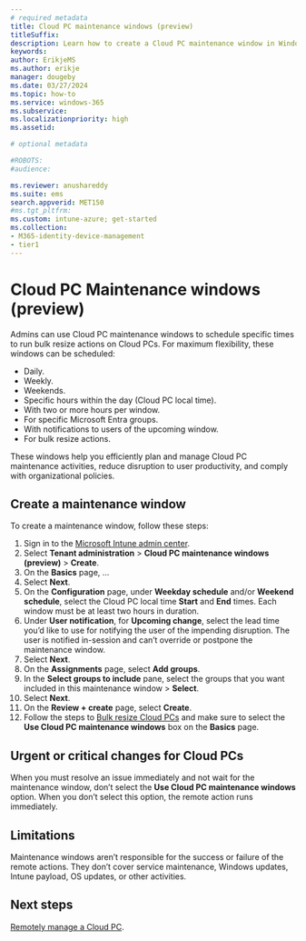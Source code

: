 ```yaml
---
# required metadata
title: Cloud PC maintenance windows (preview)
titleSuffix:
description: Learn how to create a Cloud PC maintenance window in Windows 365.
keywords:
author: ErikjeMS  
ms.author: erikje
manager: dougeby
ms.date: 03/27/2024
ms.topic: how-to
ms.service: windows-365
ms.subservice: 
ms.localizationpriority: high
ms.assetid: 

# optional metadata

#ROBOTS:
#audience:

ms.reviewer: anushareddy
ms.suite: ems
search.appverid: MET150
#ms.tgt_pltfrm:
ms.custom: intune-azure; get-started
ms.collection:
- M365-identity-device-management
- tier1
---
```


# Cloud PC Maintenance windows (preview)

Admins can use Cloud PC maintenance windows to schedule specific times to run bulk resize actions on Cloud PCs. For maximum flexibility, these windows can be scheduled:

- Daily.
- Weekly.
- Weekends.
- Specific hours within the day (Cloud PC local time).
- With two or more hours per window.
- For specific Microsoft Entra groups.
- With notifications to users of the upcoming window.
- For bulk resize actions.

These windows help you efficiently plan and manage Cloud PC maintenance activities, reduce disruption to user productivity, and comply with organizational policies.

## Create a maintenance window

To create a maintenance window, follow these steps:

1. Sign in to the [Microsoft Intune admin center](https://go.microsoft.com/fwlink/?linkid=2109431).
2. Select **Tenant administration** > **Cloud PC maintenance windows (preview)** > **Create**.
3. On the **Basics** page, …
4. Select **Next**.
5. On the **Configuration** page, under **Weekday schedule** and/or **Weekend schedule**, select the Cloud PC local time **Start** and **End** times. Each window must be at least two hours in duration.
6. Under **User notification**, for **Upcoming change**, select the lead time you’d like to use for notifying the user of the impending disruption. The user is notified in-session and can’t override or postpone the maintenance window.
7. Select **Next**.
8. On the **Assignments** page, select **Add groups**.
9. In the **Select groups to include** pane, select the groups that you want included in this maintenance window > **Select**.
10. Select **Next**.
11. On the **Review + create** page, select **Create**.
12. Follow the steps to [Bulk resize Cloud PCs](resize-cloud-pc.md#bulk-resizing-cloud-pcs) and make sure to select the **Use Cloud PC maintenance windows** box on the **Basics** page.

## Urgent or critical changes for Cloud PCs

When you must resolve an issue immediately and not wait for the maintenance window, don’t select the **Use Cloud PC maintenance windows** option. When you don’t select this option, the remote action runs immediately.

## Limitations

Maintenance windows aren’t responsible for the success or failure of the remote actions. They don’t cover service maintenance, Windows updates, Intune payload, OS updates, or other activities.

<!-- ########################## -->
## Next steps

[Remotely manage a Cloud PC](remotely-manage-cloud-pc.md).
